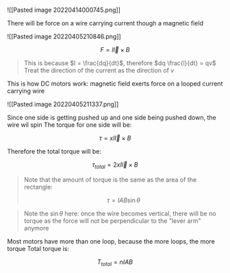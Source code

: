 ![[Pasted image 20220414000745.png]]

There will be force on a wire carrying current though a magnetic field

![[Pasted image 20220405210846.png]]

$$
F = I\vec{l} \times B
$$

> This is because $I = \frac{dq}{dt}$, therefore $dq \frac{l}{dt} = qv$ 
> Treat the direction of the current as the direction of $v$

This is how DC motors work: magnetic field exerts force on a looped current carrying wire

![[Pasted image 20220405211337.png]]

Since one side is getting pushed up and one side being pushed down, the wire wil spin
The torque for one side will be:

$$
\tau = xI\vec{l} \times B
$$

Therefore the total torque will be:

$$
\tau_{total} = 2xI\vec{l} \times B
$$

> Note that the amount of torque is the same as the area of the rectangle:
> 
> $$
> \tau = IAB \sin{\theta}
> $$

> Note the $\sin{\theta}$ here: once the wire becomes vertical, there will be no torque as the force will not be perpendicular to the "lever arm" anymore


Most motors have more than one loop, because the more loops, the more torque
Total torque is:

$$
T_{total} = nIAB
$$
